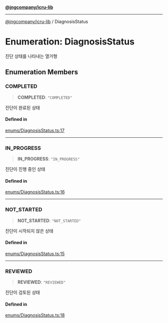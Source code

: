 [**@jngcompany/icru-lib**](../README.md)

***

[@jngcompany/icru-lib](../globals.md) / DiagnosisStatus

# Enumeration: DiagnosisStatus

진단 상태를 나타내는 열거형

## Enumeration Members

### COMPLETED

> **COMPLETED**: `"COMPLETED"`

진단이 완료된 상태

#### Defined in

[enums/DiagnosisStatus.ts:17](https://github.com/jngcompany/icru-lib/blob/c1136b1cca3e7fccee98611dd392fe7b79b1145a/src/enums/DiagnosisStatus.ts#L17)

***

### IN\_PROGRESS

> **IN\_PROGRESS**: `"IN_PROGRESS"`

진단이 진행 중인 상태

#### Defined in

[enums/DiagnosisStatus.ts:16](https://github.com/jngcompany/icru-lib/blob/c1136b1cca3e7fccee98611dd392fe7b79b1145a/src/enums/DiagnosisStatus.ts#L16)

***

### NOT\_STARTED

> **NOT\_STARTED**: `"NOT_STARTED"`

진단이 시작되지 않은 상태

#### Defined in

[enums/DiagnosisStatus.ts:15](https://github.com/jngcompany/icru-lib/blob/c1136b1cca3e7fccee98611dd392fe7b79b1145a/src/enums/DiagnosisStatus.ts#L15)

***

### REVIEWED

> **REVIEWED**: `"REVIEWED"`

진단이 검토된 상태

#### Defined in

[enums/DiagnosisStatus.ts:18](https://github.com/jngcompany/icru-lib/blob/c1136b1cca3e7fccee98611dd392fe7b79b1145a/src/enums/DiagnosisStatus.ts#L18)
